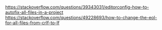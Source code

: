 https://stackoverflow.com/questions/39343031/editorconfig-how-to-autofix-all-files-in-a-project 
https://stackoverflow.com/questions/49228693/how-to-change-the-eol-for-all-files-from-crlf-to-lf